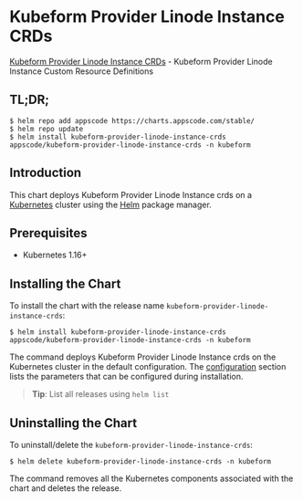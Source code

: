 # Kubeform Provider Linode Instance CRDs

[Kubeform Provider Linode Instance CRDs](https://github.com/kubeform) - Kubeform Provider Linode Instance Custom Resource Definitions

## TL;DR;

```console
$ helm repo add appscode https://charts.appscode.com/stable/
$ helm repo update
$ helm install kubeform-provider-linode-instance-crds appscode/kubeform-provider-linode-instance-crds -n kubeform
```

## Introduction

This chart deploys Kubeform Provider Linode Instance crds on a [Kubernetes](http://kubernetes.io) cluster using the [Helm](https://helm.sh) package manager.

## Prerequisites

- Kubernetes 1.16+

## Installing the Chart

To install the chart with the release name `kubeform-provider-linode-instance-crds`:

```console
$ helm install kubeform-provider-linode-instance-crds appscode/kubeform-provider-linode-instance-crds -n kubeform
```

The command deploys Kubeform Provider Linode Instance crds on the Kubernetes cluster in the default configuration. The [configuration](#configuration) section lists the parameters that can be configured during installation.

> **Tip**: List all releases using `helm list`

## Uninstalling the Chart

To uninstall/delete the `kubeform-provider-linode-instance-crds`:

```console
$ helm delete kubeform-provider-linode-instance-crds -n kubeform
```

The command removes all the Kubernetes components associated with the chart and deletes the release.


